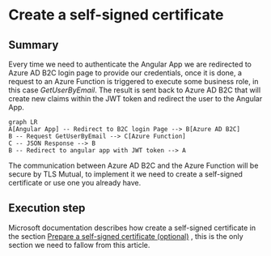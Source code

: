 # Create a self-signed certificate

## Summary

Every time we need to authenticate  the Angular App we are redirected to Azure AD B2C login page to provide our credentials, once it is done, a request to an Azure Function is triggered to execute some business role, in this case *GetUserByEmail*. The result is sent back to Azure AD B2C that will create new claims within the JWT token and redirect the user to the Angular App.

```mermaid
graph LR
A[Angular App] -- Redirect to B2C login Page --> B[Azure AD B2C]
B -- Request GetUserByEmail --> C[Azure Function]
C -- JSON Response --> B
B -- Redirect to angular app with JWT token --> A
```

The communication between Azure AD B2C and the Azure Function will be secure by TLS Mutual, to implement it we need to create a self-signed certificate or use one you already have. 

## Execution step 
Microsoft documentation describes how create a self-signed certificate in the section [Prepare a self-signed certificate (optional)](https://docs.microsoft.com/en-us/azure/active-directory-b2c/secure-rest-api#prepare-a-self-signed-certificate-optional) , this is the only section we need to fallow from this article.